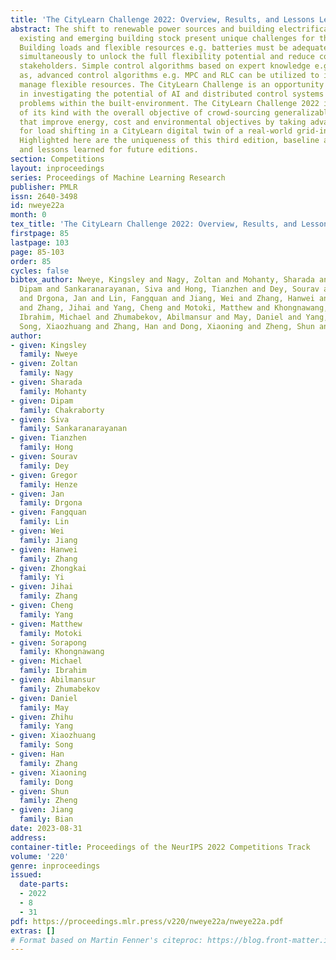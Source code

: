 ```yaml
---
title: 'The CityLearn Challenge 2022: Overview, Results, and Lessons Learned'
abstract: The shift to renewable power sources and building electrification to decarbonize
  existing and emerging building stock present unique challenges for the power grid.
  Building loads and flexible resources e.g. batteries must be adequately managed
  simultaneously to unlock the full flexibility potential and reduce costs for all
  stakeholders. Simple control algorithms based on expert knowledge e.g. RBC, as well
  as, advanced control algorithms e.g. MPC and RLC can be utilized to intelligently
  manage flexible resources. The CityLearn Challenge is an opportunity to compete
  in investigating the potential of AI and distributed control systems to tackle multiple
  problems within the built-environment. The CityLearn Challenge 2022 is the third
  of its kind with the overall objective of crowd-sourcing generalizable control policies
  that improve energy, cost and environmental objectives by taking advantage of batteries
  for load shifting in a CityLearn digital twin of a real-world grid-interactive neighborhood.
  Highlighted here are the uniqueness of this third edition, baseline and top solutions,
  and lessons learned for future editions.
section: Competitions
layout: inproceedings
series: Proceedings of Machine Learning Research
publisher: PMLR
issn: 2640-3498
id: nweye22a
month: 0
tex_title: 'The CityLearn Challenge 2022: Overview, Results, and Lessons Learned'
firstpage: 85
lastpage: 103
page: 85-103
order: 85
cycles: false
bibtex_author: Nweye, Kingsley and Nagy, Zoltan and Mohanty, Sharada and Chakraborty,
  Dipam and Sankaranarayanan, Siva and Hong, Tianzhen and Dey, Sourav and Henze, Gregor
  and Drgona, Jan and Lin, Fangquan and Jiang, Wei and Zhang, Hanwei and Yi, Zhongkai
  and Zhang, Jihai and Yang, Cheng and Motoki, Matthew and Khongnawang, Sorapong and
  Ibrahim, Michael and Zhumabekov, Abilmansur and May, Daniel and Yang, Zhihu and
  Song, Xiaozhuang and Zhang, Han and Dong, Xiaoning and Zheng, Shun and Bian, Jiang
author:
- given: Kingsley
  family: Nweye
- given: Zoltan
  family: Nagy
- given: Sharada
  family: Mohanty
- given: Dipam
  family: Chakraborty
- given: Siva
  family: Sankaranarayanan
- given: Tianzhen
  family: Hong
- given: Sourav
  family: Dey
- given: Gregor
  family: Henze
- given: Jan
  family: Drgona
- given: Fangquan
  family: Lin
- given: Wei
  family: Jiang
- given: Hanwei
  family: Zhang
- given: Zhongkai
  family: Yi
- given: Jihai
  family: Zhang
- given: Cheng
  family: Yang
- given: Matthew
  family: Motoki
- given: Sorapong
  family: Khongnawang
- given: Michael
  family: Ibrahim
- given: Abilmansur
  family: Zhumabekov
- given: Daniel
  family: May
- given: Zhihu
  family: Yang
- given: Xiaozhuang
  family: Song
- given: Han
  family: Zhang
- given: Xiaoning
  family: Dong
- given: Shun
  family: Zheng
- given: Jiang
  family: Bian
date: 2023-08-31
address:
container-title: Proceedings of the NeurIPS 2022 Competitions Track
volume: '220'
genre: inproceedings
issued:
  date-parts:
  - 2022
  - 8
  - 31
pdf: https://proceedings.mlr.press/v220/nweye22a/nweye22a.pdf
extras: []
# Format based on Martin Fenner's citeproc: https://blog.front-matter.io/posts/citeproc-yaml-for-bibliographies/
---
```

